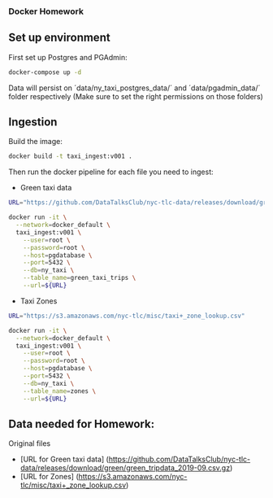 ### Docker Homework

## Set up environment

First set up Postgres and PGAdmin:

```bash
docker-compose up -d
``` 
Data will persist on ´data/ny_taxi_postgres_data/´ and ´data/pgadmin_data/´ folder respectively (Make sure to set the right permissions on those folders)


## Ingestion

Build the image:

```bash
docker build -t taxi_ingest:v001 .
```

Then run the docker pipeline for each file you need to ingest:

* Green taxi data
```bash
URL="https://github.com/DataTalksClub/nyc-tlc-data/releases/download/green/green_tripdata_2019-09.csv.gz"

docker run -it \
  --network=docker_default \
  taxi_ingest:v001 \
    --user=root \
    --password=root \
    --host=pgdatabase \
    --port=5432 \
    --db=ny_taxi \
    --table_name=green_taxi_trips \
    --url=${URL}
```

* Taxi Zones
```bash
URL="https://s3.amazonaws.com/nyc-tlc/misc/taxi+_zone_lookup.csv"

docker run -it \
  --network=docker_default \
  taxi_ingest:v001 \
    --user=root \
    --password=root \
    --host=pgdatabase \
    --port=5432 \
    --db=ny_taxi \
    --table_name=zones \
    --url=${URL}
```

## Data needed for Homework:

Original files
* [URL for Green taxi data] (https://github.com/DataTalksClub/nyc-tlc-data/releases/download/green/green_tripdata_2019-09.csv.gz)
* [URL for Zones] (https://s3.amazonaws.com/nyc-tlc/misc/taxi+_zone_lookup.csv)
